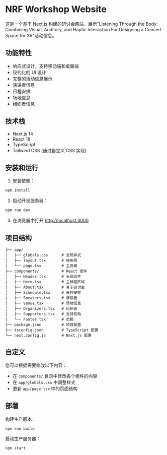 # NRF Workshop Website

这是一个基于 Next.js 构建的研讨会网站，展示"Listening Through the Body: Combining Visual, Auditory, and Haptic Interaction For Designing a Concert Space for XR"活动信息。

## 功能特性

- 响应式设计，支持移动端和桌面端
- 现代化的 UI 设计
- 完整的活动信息展示
- 演讲者信息
- 日程安排
- 场地信息
- 组织者信息

## 技术栈

- Next.js 14
- React 18
- TypeScript
- Tailwind CSS (通过自定义 CSS 实现)

## 安装和运行

1. 安装依赖：
```bash
npm install
```

2. 启动开发服务器：
```bash
npm run dev
```

3. 在浏览器中打开 [http://localhost:3000](http://localhost:3000)

## 项目结构

```
├── app/
│   ├── globals.css      # 全局样式
│   ├── layout.tsx       # 根布局
│   └── page.tsx         # 主页面
├── components/          # React 组件
│   ├── Header.tsx       # 头部组件
│   ├── Hero.tsx         # 主标题区域
│   ├── About.tsx        # 关于研讨会
│   ├── Schedule.tsx     # 日程安排
│   ├── Speakers.tsx     # 演讲者
│   ├── Venue.tsx        # 场地信息
│   ├── Organizers.tsx   # 组织者
│   ├── Supporters.tsx   # 支持机构
│   └── Footer.tsx       # 页脚
├── package.json         # 项目配置
├── tsconfig.json        # TypeScript 配置
└── next.config.js       # Next.js 配置
```

## 自定义

您可以根据需要修改以下内容：

- 在 `components/` 目录中修改各个组件的内容
- 在 `app/globals.css` 中调整样式
- 更新 `app/page.tsx` 中的页面结构

## 部署

构建生产版本：
```bash
npm run build
```

启动生产服务器：
```bash
npm start
```
